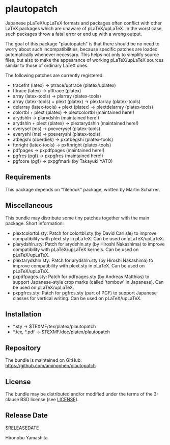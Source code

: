 # plautopatch

Japanese pLaTeX/upLaTeX formats and packages often conflict
with other LaTeX packages which are unaware of pLaTeX/upLaTeX.
In the worst case, such packages throw a fatal error or
end up with a wrong output.

The goal of this package "plautopatch" is that
there should be no need to worry about such incompatibilities,
because specific patches are loaded automatically
whenever necessary.
This helps not only to simplify source files, but also
to make the appearance of working pLaTeX/upLaTeX sources
similar to those of ordinary LaTeX ones.

The following patches are currently registered:

- tracefnt (latex) -> ptrace/uptrace (platex/uplatex)
- fltrace (latex) -> pfltrace (platex)
- array (latex-tools) -> plarray (platex-tools)
- array (latex-tools) + plext (platex) -> plextarray (platex-tools)
- delarray (latex-tools) + plext (platex) -> plextdelarray (platex-tools)
- colortbl + plext (platex) -> plextcolortbl (maintained here!)
- arydshln -> plarydshln (maintained here!)
- arydshln + plext (platex) -> plextarydshln (maintained here!)
- everysel (ms) -> pxeverysel (platex-tools)
- everyshi (ms) -> pxeveryshi (platex-tools)
- atbegshi (oberdiek) -> pxatbegshi (platex-tools)
- ftnright (latex-tools) -> pxftnright (platex-tools)
- pdfpages -> pxpdfpages (maintained here!)
- pgfrcs (pgf) -> pxpgfrcs (maintained here!)
- pgfcore (pgf) -> pxpgfmark (by Takayuki YATO)

## Requirements

This package depends on "filehook" package,
written by Martin Scharrer.

## Miscellaneous

This bundle may distribute some tiny patches
together with the main package. Short information:

- plextcolortbl.sty:
    Patch for colortbl.sty (by David Carlisle­) to improve
    compatibility with plext.sty in pLaTeX.
    Can be used on pLaTeX/upLaTeX.
- plarydshln.sty:
    Patch for arydshln.sty (by Hiroshi Nakashima­) to improve
    compatibility with pLaTeX/upLaTeX kernels.
    Can be used on pLaTeX/upLaTeX.
- plextarydshln.sty:
    Patch for arydshln.sty (by Hiroshi Nakashima­) to improve
    compatibility with plext.sty in pLaTeX.
    Can be used on pLaTeX/upLaTeX.
- pxpdfpages.sty:
    Patch for pdfpages.sty (by An­dreas Matthias) to support
    Japanese-style crop marks (called 'tombow' in Japanese).
    Can be used on pLaTeX/upLaTeX.
- pxpgfrcs.sty:
    Patch for pgfrcs.sty (part of PGF) to support
    Japanese classes for vertical writing.
    Can be used on pLaTeX/upLaTeX.

## Installation

- *.sty -> $TEXMF/tex/platex/plautopatch
- *.tex, *.pdf -> $TEXMF/doc/platex/plautopatch

## Repository

The bundle is maintained on GitHub:
  https://github.com/aminophen/plautopatch

## License

The bundle may be distributed and/or modified under the terms of
the 3-clause BSD license (see [LICENSE](./LICENSE)).

## Release Date

$RELEASEDATE

Hironobu Yamashita
